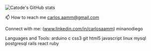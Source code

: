 ![Catode's GitHub stats](https://github-readme-stats.vercel.app/api?username=TyrUmbra&theme=dark&show_icons=true)

📫 How to reach me carlos.aamm@gmail.com

Connect with me:
(www.linkedin.com/in/carlosaamm) minanodiego

Languages and Tools:
arduino c css3 git html5 javascript linux mysql postgresql rails react ruby
